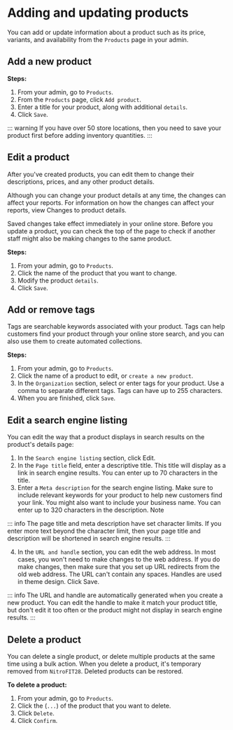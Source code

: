 #   Adding and updating products

You can add or update information about a product such as its price, variants, and availability from the `Products` page in your admin.

## Add a new product

**Steps:**

1.   From your admin, go to `Products`.
2.   From the `Products` page, click `Add product`.
3.   Enter a title for your product, along with additional `details`.
4.   Click `Save`.

::: warning
If you have over 50 store locations, then you need to save your product first before adding inventory quantities.
:::   

<!-- ## Duplicate a product
To save time when you add a new product, you can duplicate a similar product. If you want to add options to an existing product, such as color or size, then add a variant to the product instead of duplicating the product.

When you choose to duplicate an existing product, you have the option to make the following adjustments before creating the duplicate: * Set a new title. * Set the product status to `active` or `draft`. * Select which other product details to duplicate from a specific set of options.

::: warning
By default, the `active` status applies to all available sales channels. If you want the duplicated product to be active on specific sales channels, then set the product status to `draft`.
:::

All other product details except 3D models and videos are automatically copied from the original to the duplicate.

**Steps:**

1.   From your admin, go to `Products`.
2.   Click the (`...`) of the product that you want to delete.
3.   Click `Duplicate`.
4.   Click `Confirm`.
4.   Enter a title for the duplicate product.
5.   Optional: Select which product details to duplicate.
6.   Optional: Set the product status to `active` to publish the product on all sales channels, or keep the product status as `draft`.
7.   Click `Save` product. -->

##  Edit a product
After you've created products, you can edit them to change their descriptions, prices, and any other product details.

Although you can change your product details at any time, the changes can affect your reports. For information on how the changes can affect your reports, view Changes to product details.

Saved changes take effect immediately in your online store. Before you update a product, you can check the top of the page to check if another staff might also be making changes to the same product.

**Steps:**

1.  From your admin, go to `Products`.
2.  Click the name of the product that you want to change.
3.  Modify the product `details`.
4.  Click `Save`.

## Add or remove tags
Tags are searchable keywords associated with your product. Tags can help customers find your product through your online store search, and you can also use them to create automated collections.

**Steps:**

1.  From your admin, go to `Products`.
2.  Click the name of a product to edit, or `create a new product`.
3.  In the `Organization` section, select or enter tags for your product. Use a comma to separate different tags. Tags can have up to 255 characters.
4.  When you are finished, click `Save`.

##  Edit a search engine listing
You can edit the way that a product displays in search results on the product's details page:

1.  In the `Search engine listing` section, click Edit.
2.  In the `Page title` field, enter a descriptive title. This title will display as a link in search engine results. You can enter up to 70 characters in the title.
3.  Enter a `Meta description` for the search engine listing. Make sure to include relevant keywords for your product to help new customers find your link. You might also want to include your business name. You can enter up to 320 characters in the description.
Note

::: info
The page title and meta description have set character limits. If you enter more text beyond the character limit, then your page title and description will be shortened in search engine results.
:::

4.  In the `URL and handle` section, you can edit the web address. In most cases, you won't need to make changes to the web address. If you do make changes, then make sure that you set up URL redirects from the old web address. The URL can't contain any spaces. Handles are used in theme design.
Click Save.

::: info
The URL and handle are automatically generated when you create a new product. You can edit the handle to make it match your product title, but don't edit it too often or the product might not display in search engine results.
:::

##  Delete a product
You can delete a single product, or delete multiple products at the same time using a bulk action. When you delete a product, it's temporary removed from `NitroFIT28`. Deleted products can be restored.

**To delete a product:**

1.  From your admin, go to `Products`.
2.  Click the (`...`) of the product that you want to delete.
3.  Click `Delete`.
4.  Click `Confirm`.